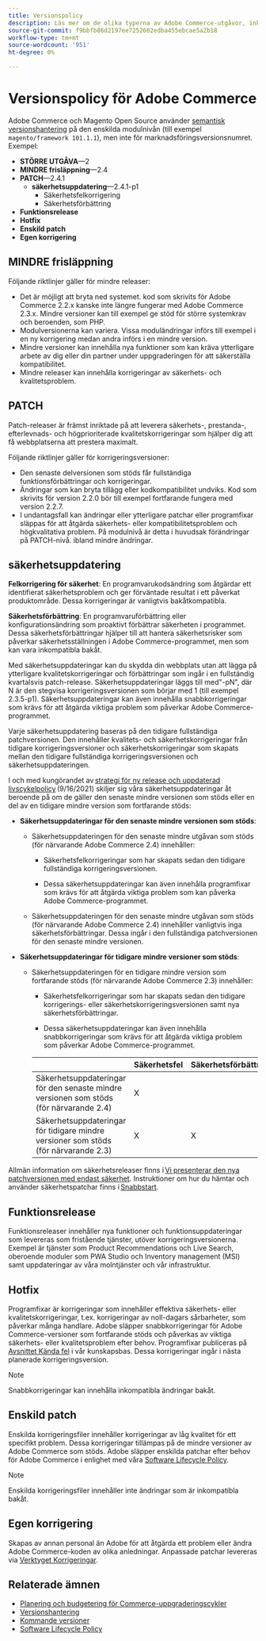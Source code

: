 ```yaml
---
title: Versionspolicy
description: Läs mer om de olika typerna av Adobe Commerce-utgåvor, inklusive smärre utgåvor, korrigeringsfiler, säkerhetsuppdateringar, snabbkorrigeringar, enskilda korrigeringsfiler och anpassade korrigeringsfiler.
source-git-commit: f9bbfb86d2197ee7252602edba455ebcae5a2b18
workflow-type: tm+mt
source-wordcount: '951'
ht-degree: 0%

---
```



# Versionspolicy för Adobe Commerce

Adobe Commerce och Magento Open Source använder [semantisk versionshantering](https://semver.org/) på den enskilda modulnivån (till exempel `magento/framework 101.1.1`), men inte för marknadsföringsversionsnumret. Exempel:

- **STÖRRE UTGÅVA**—2
- **MINDRE frisläppning**—2.4
- **PATCH**—2.4.1
   - **säkerhetsuppdatering**—2.4.1-p1
      - Säkerhetsfelkorrigering
      - Säkerhetsförbättring
- **Funktionsrelease**
- **Hotfix**
- **Enskild patch**
- **Egen korrigering**

## MINDRE frisläppning

Följande riktlinjer gäller för mindre releaser:

- Det är möjligt att bryta ned systemet. kod som skrivits för Adobe Commerce 2.2.x kanske inte längre fungerar med Adobe Commerce 2.3.x. Mindre versioner kan till exempel ge stöd för större systemkrav och beroenden, som PHP.
- Modulversionerna kan variera. Vissa moduländringar införs till exempel i en ny korrigering medan andra införs i en mindre version.
- Mindre versioner kan innehålla nya funktioner som kan kräva ytterligare arbete av dig eller din partner under uppgraderingen för att säkerställa kompatibilitet.
- Mindre releaser kan innehålla korrigeringar av säkerhets- och kvalitetsproblem.

## PATCH

Patch-releaser är främst inriktade på att leverera säkerhets-, prestanda-, efterlevnads- och högprioriterade kvalitetskorrigeringar som hjälper dig att få webbplatserna att prestera maximalt.

Följande riktlinjer gäller för korrigeringsversioner:

- Den senaste delversionen som stöds får fullständiga funktionsförbättringar och korrigeringar.
- Ändringar som kan bryta tillägg eller kodkompatibilitet undviks. Kod som skrivits för version 2.2.0 bör till exempel fortfarande fungera med version 2.2.7.
- I undantagsfall kan ändringar eller ytterligare patchar eller programfixar släppas för att åtgärda säkerhets- eller kompatibilitetsproblem och högkvalitativa problem. På modulnivå är detta i huvudsak förändringar på PATCH-nivå. ibland mindre ändringar.

## säkerhetsuppdatering

**Felkorrigering för säkerhet**: En programvarukodsändring som åtgärdar ett identifierat säkerhetsproblem och ger förväntade resultat i ett påverkat produktområde. Dessa korrigeringar är vanligtvis bakåtkompatibla.

**Säkerhetsförbättring**: En programvaruförbättring eller konfigurationsändring som proaktivt förbättrar säkerheten i programmet. Dessa säkerhetsförbättringar hjälper till att hantera säkerhetsrisker som påverkar säkerhetsställningen i Adobe Commerce-programmet, men som kan vara inkompatibla bakåt.

Med säkerhetsuppdateringar kan du skydda din webbplats utan att lägga på ytterligare kvalitetskorrigeringar och förbättringar som ingår i en fullständig kvartalsvis patch-release. Säkerhetsuppdateringar läggs till med&quot;-pN&quot;, där N är den stegvisa korrigeringsversionen som börjar med 1 (till exempel 2.3.5-p1). Säkerhetsuppdateringar kan även innehålla snabbkorrigeringar som krävs för att åtgärda viktiga problem som påverkar Adobe Commerce-programmet.

Varje säkerhetsuppdatering baseras på den tidigare fullständiga patchversionen. Den innehåller kvalitets- och säkerhetskorrigeringar från tidigare korrigeringsversioner och säkerhetskorrigeringar som skapats mellan den tidigare fullständiga korrigeringsversionen och säkerhetsuppdateringen.

I och med kungörandet av [strategi för ny release och uppdaterad livscykelpolicy](https://business.adobe.com/blog/how-to/accelerating-innovation-through-simplified-release-strategy) (9/16/2021) skiljer sig våra säkerhetsuppdateringar åt beroende på om de gäller den senaste mindre versionen som stöds eller en del av en tidigare mindre version som fortfarande stöds:

- **Säkerhetsuppdateringar för den senaste mindre versionen som stöds**:

   - Säkerhetsuppdateringen för den senaste mindre utgåvan som stöds (för närvarande Adobe Commerce 2.4) innehåller:

      - Säkerhetsfelkorrigeringar som har skapats sedan den tidigare fullständiga korrigeringsversionen.

      - Dessa säkerhetsuppdateringar kan även innehålla programfixar som krävs för att åtgärda viktiga problem som kan påverka Adobe Commerce-programmet.
   - Säkerhetsuppdateringen för den senaste mindre utgåvan som stöds (för närvarande Adobe Commerce 2.4) innehåller vanligtvis inga säkerhetsförbättringar. Dessa ingår i den fullständiga patchversionen för den senaste mindre versionen.


- **Säkerhetsuppdateringar för tidigare mindre versioner som stöds**:

   - Säkerhetsuppdateringen för en tidigare mindre version som fortfarande stöds (för närvarande Adobe Commerce 2.3) innehåller:

      - Säkerhetsfelkorrigeringar som har skapats sedan den tidigare korrigerings- eller säkerhetskorrigeringsversionen samt nya säkerhetsförbättringar.

      - Dessa säkerhetsuppdateringar kan även innehålla snabbkorrigeringar som krävs för att åtgärda viktiga problem som påverkar Adobe Commerce-programmet.

      |  | Säkerhetsfel | Säkerhetsförbättring |
      |--------------------------------------------------------------------------------|--------------|----------------------|
      | Säkerhetsuppdateringar för den senaste mindre versionen som stöds (för närvarande 2.4) | X |  |
      | Säkerhetsuppdateringar för tidigare mindre versioner som stöds (för närvarande 2.3) | X | X |


Allmän information om säkerhetsreleaser finns i [Vi presenterar den nya patchversionen med endast säkerhet](https://community.magento.com:443/t5/Magento-DevBlog/Introducing-the-New-Security-Patch-Release/ba-p/141287). Instruktioner om hur du hämtar och använder säkerhetspatchar finns i [Snabbstart](../installation/composer.md).

## Funktionsrelease

Funktionsreleaser innehåller nya funktioner och funktionsuppdateringar som levereras som fristående tjänster, utöver korrigeringsversionerna. Exempel är tjänster som Product Recommendations och Live Search, oberoende moduler som PWA Studio och Inventory management (MSI) samt uppdateringar av våra molntjänster och vår infrastruktur.

## Hotfix

Programfixar är korrigeringar som innehåller effektiva säkerhets- eller kvalitetskorrigeringar, t.ex. korrigeringar av noll-dagars sårbarheter, som påverkar många handlare. Adobe släpper snabbkorrigeringar för Adobe Commerce-versioner som fortfarande stöds och påverkas av viktiga säkerhets- eller kvalitetsproblem efter behov. Programfixar publiceras på [Avsnittet Kända fel](https://support.magento.com/hc/en-us/sections/360003869892-Known-issues-patches-attached-) i vår kunskapsbas. Dessa korrigeringar ingår i nästa planerade korrigeringsversion.

>[!NOTE]
>
>Snabbkorrigeringar kan innehålla inkompatibla ändringar bakåt.

## Enskild patch

Enskilda korrigeringsfiler innehåller korrigeringar av låg kvalitet för ett specifikt problem. Dessa korrigeringar tillämpas på de mindre versioner av Adobe Commerce som stöds. Adobe släpper enskilda patchar efter behov för Adobe Commerce i enlighet med våra [Software Lifecycle Policy](https://www.adobe.com/content/dam/cc/en/legal/terms/enterprise/pdfs/Adobe-Commerce-Software-Lifecycle-Policy.pdf).

>[!NOTE]
>
>Enskilda korrigeringsfiler innehåller inte ändringar som är inkompatibla bakåt.

## Egen korrigering

Skapas av annan personal än Adobe för att åtgärda ett problem eller ändra Adobe Commerce-koden av olika anledningar. Anpassade patchar levereras via [Verktyget Korrigeringar](https://experienceleague.adobe.com/docs/commerce-operations/tools/quality-patches-tool/usage.html).

## Relaterade ämnen

- [Planering och budgetering för Commerce-uppgraderingscykler](https://magento.com/sites/default/files8/2019-08/Magento-Release-Cycle-Infosheet_Aug_2019.pdf)
- [Versionshantering](https://developer.adobe.com/commerce/php/development/versioning/)
- [Kommande versioner](schedule.md)
- [Software Lifecycle Policy](https://www.adobe.com/content/dam/cc/en/legal/terms/enterprise/pdfs/Adobe-Commerce-Software-Lifecycle-Policy.pdf)
